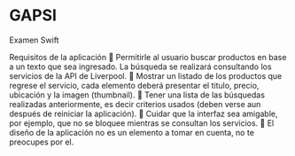 # GAPSI
Examen Swift


Requisitos de la aplicación
 Permitirle al usuario buscar productos en base a un texto que sea ingresado. La búsqueda se realizará consultando los servicios de Ia API de Liverpool.
 Mostrar un listado de los productos que regrese el servicio, cada elemento deberá presentar el titulo, precio, ubicación y Ia imagen (thumbnail).
 Tener una lista de las búsquedas realizadas anteriormente, es decir criterios usados (deben verse aun después de reiniciar Ia aplicación).
 Cuidar que Ia interfaz sea amigable, por ejemplo, que no se bloquee mientras se consultan los servicios.
 El diseño de Ia aplicación no es un elemento a tomar en cuenta, no te preocupes por el.
